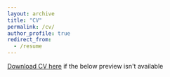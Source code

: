 ```yaml
---
layout: archive
title: "CV"
permalink: /cv/
author_profile: true
redirect_from:
  - /resume
---
```


[Download CV here]() if the below preview isn't available

<embed src="" type="application/pdf">
